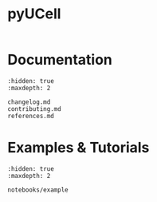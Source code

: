 # pyUCell

```{include} ../README.md
```

# Documentation
```{toctree}
:hidden: true
:maxdepth: 2

changelog.md
contributing.md
references.md
```

# Examples & Tutorials
```{toctree}
:hidden: true
:maxdepth: 2

notebooks/example
```
